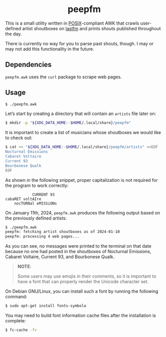 <h1 align="center">peepfm</h1>

This is a small utility written in
[POSIX](https://pubs.opengroup.org/onlinepubs/9699919799/)-compliant AWK
that crawls user-defined artist shoutboxes on [lastfm](https://last.fm/)
and prints shouts published throughout the day.

There is currently no way for you to parse past shouts, though. I may or
may not add this functionality in the future.

## Dependencies

`peepfm.awk` uses the `curl` package to scrape web pages.

## Usage

```sh
$ ./peepfm.awk
```

Let’s start by creating a directory that will contain an `artists` file
later on:

```sh
$ mkdir -p "${XDG_DATA_HOME:-$HOME/.local/share}/peepfm"
```

It is important to create a list of musicians whose shoutboxes we would
like to check out:

```sh
$ cat >> "${XDG_DATA_HOME:-$HOME/.local/share}/peepfm/artists" <<EOF
Nocturnal Emissions
Cabaret Voltaire
Current 93
Bourbonese Qualk
EOF
```

As shown in the following snippet, proper capitalization is not required
for the program to work correctly:

```
            CURRENT 93
cabaRET voltAIre
    nocTURNal eMISSiONs
```

On January 11th, 2024, `peepfm.awk` produces the following output based
on the previously defined artists:

```sh
$ ./peepfm.awk
peepfm: fetching artist shoutboxes as of 2024-01-10
peepfm: processing 4 web pages...
```

As you can see, no messages were printed to the terminal on that date
because no one had posted in the shoutboxes of Nocturnal Emissions,
Cabaret Voltaire, Current 93, and Bourbonese Qualk.

> **NOTE**:
>
> Some users may use emojis in their comments, so it is important to
> have a font that can properly render the Unicode character set.

On Debian GNU/Linux, you can install such a font by running the
following command:

```sh
$ sudo apt-get install fonts-symbola
```

You may need to build font information cache files after the
installation is complete:

```sh
$ fc-cache -fv
```
